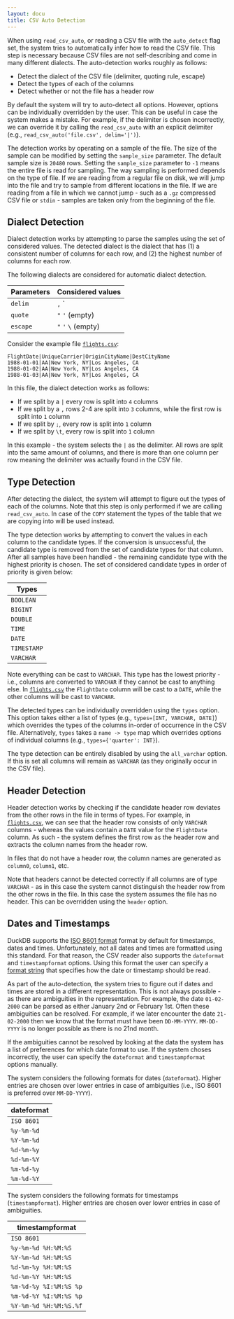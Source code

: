 ```yaml
---
layout: docu
title: CSV Auto Detection
---
```


<!-- markdownlint-disable MD036 -->

When using `read_csv_auto`, or reading a CSV file with the `auto_detect` flag set, the system tries to automatically infer how to read the CSV file. This step is necessary because CSV files are not self-describing and come in many different dialects. The auto-detection works roughly as follows:

* Detect the dialect of the CSV file (delimiter, quoting rule, escape)
* Detect the types of each of the columns
* Detect whether or not the file has a header row

By default the system will try to auto-detect all options. However, options can be individually overridden by the user. This can be useful in case the system makes a mistake. For example, if the delimiter is chosen incorrectly, we can override it by calling the `read_csv_auto` with an explicit delimiter (e.g., `read_csv_auto('file.csv', delim='|')`).

The detection works by operating on a sample of the file. The size of the sample can be modified by setting the `sample_size` parameter. The default sample size is `20480` rows. Setting the `sample_size` parameter to `-1` means the entire file is read for sampling. The way sampling is performed depends on the type of file. If we are reading from a regular file on disk, we will jump into the file and try to sample from different locations in the file. If we are reading from a file in which we cannot jump - such as a `.gz` compressed CSV file or `stdin` - samples are taken only from the beginning of the file.


## Dialect Detection

Dialect detection works by attempting to parse the samples using the set of considered values. The detected dialect is the dialect that has (1) a consistent number of columns for each row, and (2) the highest number of columns for each row.

The following dialects are considered for automatic dialect detection.

| Parameters | Considered values     |
|------------|-----------------------|
| `delim`    | `,` `|` `;` `\t`      |
| `quote`    | `"` `'` (empty)       |
| `escape`   | `"` `'` `\` (empty)   |


Consider the example file [`flights.csv`](/data/flights.csv):

```csv
FlightDate|UniqueCarrier|OriginCityName|DestCityName
1988-01-01|AA|New York, NY|Los Angeles, CA
1988-01-02|AA|New York, NY|Los Angeles, CA
1988-01-03|AA|New York, NY|Los Angeles, CA
```

In this file, the dialect detection works as follows:
* If we split by a `|` every row is split into `4` columns
* If we split by a `,` rows 2-4 are split into `3` columns, while the first row is split into `1` column
* If we split by `;`, every row is split into `1` column
* If we split by `\t`, every row is split into `1` column

In this example - the system selects the `|` as the delimiter. All rows are split into the same amount of columns, and there is more than one column per row meaning the delimiter was actually found in the CSV file.

## Type Detection

After detecting the dialect, the system will attempt to figure out the types of each of the columns. Note that this step is only performed if we are calling `read_csv_auto`. In case of the `COPY` statement the types of the table that we are copying into will be used instead.

The type detection works by attempting to convert the values in each column to the candidate types. If the conversion is unsuccessful, the candidate type is removed from the set of candidate types for that column. After all samples have been handled - the remaining candidate type with the highest priority is chosen. The set of considered candidate types in order of priority is given below:

|   Types     |
|-------------|
| `BOOLEAN`   |
| `BIGINT`    |
| `DOUBLE`    |
| `TIME`      |
| `DATE`      |
| `TIMESTAMP` |
| `VARCHAR`   |

Note everything can be cast to `VARCHAR`. This type has the lowest priority - i.e., columns are converted to `VARCHAR` if they cannot be cast to anything else. In [`flights.csv`](/data/flights.csv) the `FlightDate` column will be cast to a `DATE`, while the other columns will be cast to `VARCHAR`.

The detected types can be individually overridden using the `types` option. This option takes either a list of types (e.g., `types=[INT, VARCHAR, DATE]`) which overrides the types of the columns in-order of occurrence in the CSV file. Alternatively, `types` takes a `name -> type` map which overrides options of individual columns (e.g., `types={'quarter': INT}`).

The type detection can be entirely disabled by using the `all_varchar` option. If this is set all columns will remain as `VARCHAR` (as they originally occur in the CSV file).

## Header Detection

Header detection works by checking if the candidate header row deviates from the other rows in the file in terms of types. For example, in [`flights.csv`](/data/flights.csv), we can see that the header row consists of only `VARCHAR` columns - whereas the values contain a `DATE` value for the `FlightDate` column. As such - the system defines the first row as the header row and extracts the column names from the header row.

In files that do not have a header row, the column names are generated as `column0`, `column1`, etc.

Note that headers cannot be detected correctly if all columns are of type `VARCHAR` - as in this case the system cannot distinguish the header row from the other rows in the file. In this case the system assumes the file has no header. This can be overridden using the `header` option.

## Dates and Timestamps

DuckDB supports the [ISO 8601 format](https://en.wikipedia.org/wiki/ISO_8601) format by default for timestamps, dates and times. Unfortunately, not all dates and times are formatted using this standard. For that reason, the CSV reader also supports the `dateformat` and `timestampformat` options. Using this format the user can specify a [format string](../../sql/functions/dateformat) that specifies how the date or timestamp should be read.

As part of the auto-detection, the system tries to figure out if dates and times are stored in a different representation. This is not always possible - as there are ambiguities in the representation. For example, the date `01-02-2000` can be parsed as either January 2nd or February 1st. Often these ambiguities can be resolved. For example, if we later encounter the date `21-02-2000` then we know that the format must have been `DD-MM-YYYY`. `MM-DD-YYYY` is no longer possible as there is no 21nd month.

If the ambiguities cannot be resolved by looking at the data the system has a list of preferences for which date format to use. If the system choses incorrectly, the user can specify the `dateformat` and `timestampformat` options manually.

The system considers the following formats for dates (`dateformat`). Higher entries are chosen over lower entries in case of ambiguities (i.e., ISO 8601 is preferred over `MM-DD-YYYY`).

| dateformat |
|------------|
| `ISO 8601` |
| `%y-%m-%d` |
| `%Y-%m-%d` |
| `%d-%m-%y` |
| `%d-%m-%Y` |
| `%m-%d-%y` |
| `%m-%d-%Y` |

The system considers the following formats for timestamps (`timestampformat`). Higher entries are chosen over lower entries in case of ambiguities.

|   timestampformat      |
|------------------------|
| `ISO 8601`             |
| `%y-%m-%d %H:%M:%S`    |
| `%Y-%m-%d %H:%M:%S`    |
| `%d-%m-%y %H:%M:%S`    |
| `%d-%m-%Y %H:%M:%S`    |
| `%m-%d-%y %I:%M:%S %p` |
| `%m-%d-%Y %I:%M:%S %p` |
| `%Y-%m-%d %H:%M:%S.%f` |
